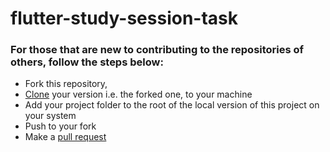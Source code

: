 # flutter-study-session-task

### For those that are new to contributing to the repositories of others, follow the steps below:
 - Fork this repository, 
 - [Clone](https://docs.github.com/en/free-pro-team@latest/github/creating-cloning-and-archiving-repositories/cloning-a-repository) your version i.e. the forked one, to your machine
 - Add your project folder to the root of the local version of this project on your system
 - Push to your fork
 - Make a [pull request](https://docs.github.com/en/free-pro-team@latest/github/collaborating-with-issues-and-pull-requests/creating-a-pull-request)
